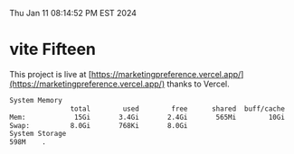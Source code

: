 Thu Jan 11 08:14:52 PM EST 2024

# vite Fifteen


This project is live at [https://marketingpreference.vercel.app/](https://marketingpreference.vercel.app/) thanks to Vercel.

```bash
System Memory
               total        used        free      shared  buff/cache   available
Mem:            15Gi       3.4Gi       2.4Gi       565Mi        10Gi        11Gi
Swap:          8.0Gi       768Ki       8.0Gi
System Storage
598M	.
